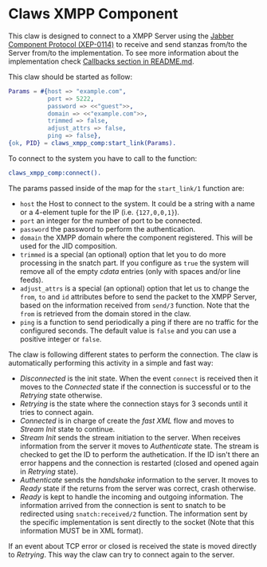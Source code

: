 Claws XMPP Component
====================

This claw is designed to connect to a XMPP Server using the [Jabber Component Protocol (XEP-0114)](https://xmpp.org/extensions/xep-0114.html) to receive and send stanzas from/to the Server from/to the implementation. To see more information about the implementation check [Callbacks section in README.md](../README.md#Callbacks).

This claw should be started as follow:

```erlang
Params = #{host => "example.com",
           port => 5222,
           password => <<"guest">>,
           domain => <<"example.com">>,
           trimmed => false,
           adjust_attrs => false,
           ping => false},
{ok, PID} = claws_xmpp_comp:start_link(Params).
```

To connect to the system you have to call to the function:

```erlang
claws_xmpp_comp:connect().
```

The params passed inside of the map for the `start_link/1` function are:

- `host` the Host to connect to the system. It could be a string with a name or a 4-element tuple for the IP (i.e. `{127,0,0,1}`).
- `port` an integer for the number of port to be connected.
- `password` the password to perform the authentication.
- `domain` the XMPP domain where the component registered. This will be used for the JID composition.
- `trimmed` is a special (an optional) option that let you to do more processing in the snatch part. If you configure as `true` the system will remove all of the empty *cdata* entries (only with spaces and/or line feeds).
- `adjust_attrs` is a special (an optional) option that let us to change the `from`, `to` and `id` attributes before to send the packet to the XMPP Server, based on the information received from `send/3` function. Note that the `from` is retrieved from the domain stored in the claw.
- `ping` is a function to send periodically a ping if there are no traffic for the configured seconds. The default value is `false` and you can use a positive integer or `false`.

The claw is following different states to perform the connection. The claw is automatically performing this activity in a simple and fast way:

- *Disconnected* is the init state. When the event `connect` is received then it moves to the *Connected* state if the connection is successful or to the *Retrying* state otherwise.
- *Retrying* is the state where the connection stays for 3 seconds until it tries to connect again.
- *Connected* is in charge of create the *fast XML* flow and moves to *Stream Init* state to continue.
- *Stream Init* sends the stream initiation to the server. When receives information from the server it moves to *Authenticate* state. The stream is checked to get the ID to perform the authetication. If the ID isn't there an error happens and the connection is restarted (closed and opened again in *Retrying* state).
- *Authenticate* sends the *handshake* information to the server. It moves to *Ready* state if the returns from the server was correct, crash otherwise.
- *Ready* is kept to handle the incoming and outgoing information. The information arrived from the connection is sent to snatch to be redirected using `snatch:received/2` function. The information sent by the specific implementation is sent directly to the socket (Note that this information MUST be in XML format).

If an event about TCP error or closed is received the state is moved directly to *Retrying*. This way the claw can try to connect again to the server.
